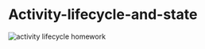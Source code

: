 # Activity-lifecycle-and-state
![activity lifecycle homework](https://user-images.githubusercontent.com/50354126/161590849-bb46711a-5b04-4633-8d1f-9906ab2b4799.gif)
